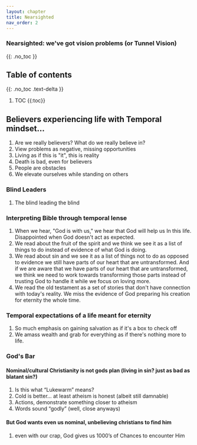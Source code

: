 ```yaml
---
layout: chapter
title: Nearsighted 
nav_order: 2
---
```


### Nearsighted: we've got vision problems (or Tunnel Vision)
{{: .no_toc }}

<h2>Table of contents</h2>
{{: .no_toc .text-delta }}

1. TOC
{{:toc}}

## Believers experiencing life with Temporal mindset… 

1. Are we really believers? What do we really believe in?
1. View problems as negative, missing opportunities 
1. Living as if this is "it", this is reality
1. Death is bad, even for believers
1. People are obstacles
1. We elevate ourselves while standing on others
    
### Blind Leaders

1. The blind leading the blind
   
### Interpreting Bible through temporal lense

1. When we hear, "God is with us," we hear that God will help us In this life. Disappointed when God doesn't act as expected.
1. We read about the fruit of the spirit and we think we see it as a list of things to do instead of evidence of what God is doing.
1. We read about sin and we see it as a list of things not to do as opposed to evidence we still have parts of our heart that are untransformed. And if we are aware that we have parts of our heart that are untransformed, we think we need to work towards transforming those parts instead of trusting God to handle it while we focus on loving more.
1. We read the old testament as a set of stories that don't have connection with today's reality. We miss the evidence of God preparing his creation for eternity the whole time.

### Temporal expectations of a life meant for eternity

1. So much emphasis on gaining salvation as if it's a box to check off
1. We amass wealth and grab for everything as if there's nothing more to life.

### God's Bar

#### Nominal/cultural Christianity is not gods plan (living in sin? just as bad as blatant sin?)
1. Is this what “Lukewarm” means?
1. Cold is better… at least atheism is honest (albeit still damnable)
1. Actions, demonstrate something closer to atheism
1. Words sound “godly” (well, close anyways)

#### But God wants even us nominal, unbelieving christians to find him
1. even with our crap, God gives us 1000’s of Chances to encounter Him
